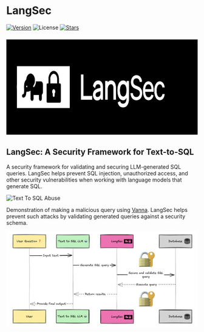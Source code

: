 # LangSec

[![Version](https://img.shields.io/github/v/release/langsec-ai/langsec)](https://github.com/langsec-ai/langsec/releases)
![License](https://img.shields.io/github/license/langsec-ai/langsec)
[![Stars](https://img.shields.io/github/stars/langsec-ai/langsec?style=social)](https://github.com/langsec-ai/langsec/stargazers)

<h3 align="center">
  <img
    src="https://github.com/langsec-ai/.github/blob/main/banner.png?raw=true"
    height="250"
  />
</h3>

## LangSec: A Security Framework for Text-to-SQL
A security framework for validating and securing LLM-generated SQL queries. LangSec helps prevent SQL injection, unauthorized access, and other security vulnerabilities when working with language models that generate SQL.

![Text To SQL Abuse](../assets/langsecgif.gif)

Demonstration of making a malicious query using [Vanna](https://github.com/vanna-ai/vanna).
LangSec helps prevent such attacks by validating generated queries against a security schema.

![LangSec](../assets/image.png)
